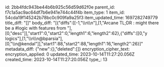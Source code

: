 id: 2bb4fdc943be44b6b925c56d59d62f0e
parent_id: f7c1a5ac9ac64df7b6e941e744c44f4b
item_type: 1
item_id: 54cda19f145242b78bc0c909fa9a25f3
item_updated_time: 1697282749779
title_diff: "[]"
body_diff: "[{\"diffs\":[[-1,\"\\\n\\\n\"],[1,\"Arcane TL;DR : might there be a #logic with features from \"],[0,\"desc\"]],\"start1\":0,\"start2\":0,\"length1\":6,\"length2\":62},{\"diffs\":[[0,\"y logics\"],[1,\"\\\n\\\n@bparsia\"],[0,\"\\\n@kendal\"]],\"start1\":88,\"start2\":88,\"length1\":16,\"length2\":26}]"
metadata_diff: {"new":{},"deleted":[]}
encryption_cipher_text: 
encryption_applied: 0
updated_time: 2023-10-14T11:27:20.056Z
created_time: 2023-10-14T11:27:20.056Z
type_: 13